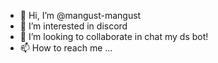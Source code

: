 - 👋 Hi, I’m @mangust-mangust
- 👀 I’m interested in disсord
- 💞️ I’m looking to collaborate in chat my ds bot!
- 📫 How to reach me ...

<!---
mangust-mangust/mangust-mangust is a ✨ special ✨ repository because its `README.md` (this file) appears on your GitHub profile.
You can click the Preview link to take a look at your changes.
--->
